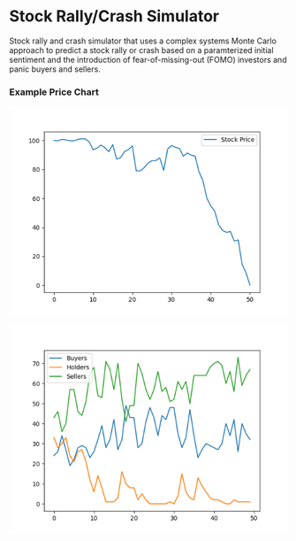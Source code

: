 # Stock Rally/Crash Simulator

Stock rally and crash simulator that uses a complex systems Monte Carlo approach to predict a stock rally or crash based on a paramterized initial sentiment and the introduction of fear-of-missing-out (FOMO) investors and panic buyers and sellers.

### Example Price Chart
![price chart](/price_chart.png "Sentiment: Very Bearish")

![investor chart](/investor_chart.png "Sentiment: Very Bearish")
